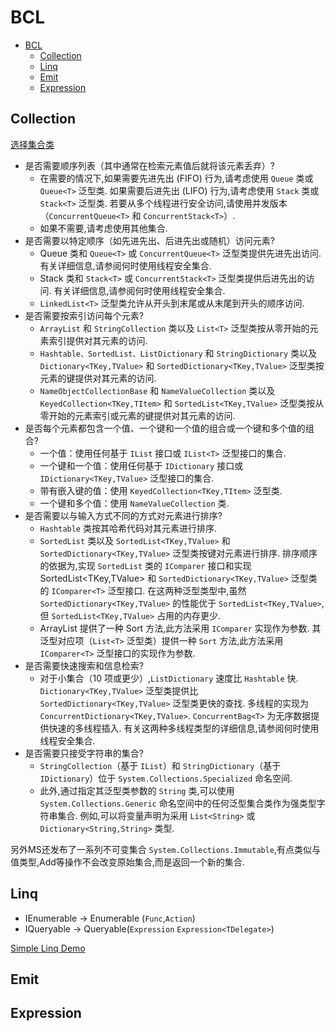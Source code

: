 # BCL

* [BCL](#bcl)
  * [Collection](#collection)
  * [Linq](#linq)
  * [Emit](#emit)
  * [Expression](#expression)

## Collection

[选择集合类](https://docs.microsoft.com/zh-cn/dotnet/standard/collections/selecting-a-collection-class)

* 是否需要顺序列表（其中通常在检索元素值后就将该元素丢弃）?
  * 在需要的情况下,如果需要先进先出 (FIFO) 行为,请考虑使用 `Queue` 类或 `Queue<T>` 泛型类. 如果需要后进先出 (LIFO) 行为,请考虑使用 `Stack` 类或 `Stack<T>` 泛型类. 若要从多个线程进行安全访问,请使用并发版本（`ConcurrentQueue<T>` 和 `ConcurrentStack<T>`）.
  * 如果不需要,请考虑使用其他集合.
* 是否需要以特定顺序（如先进先出、后进先出或随机）访问元素?
  * Queue 类和 `Queue<T>` 或 `ConcurrentQueue<T>` 泛型类提供先进先出访问. 有关详细信息,请参阅何时使用线程安全集合.
  * Stack 类和 `Stack<T>` 或 `ConcurrentStack<T>` 泛型类提供后进先出的访问. 有关详细信息,请参阅何时使用线程安全集合.
  * `LinkedList<T>` 泛型类允许从开头到末尾或从末尾到开头的顺序访问.
* 是否需要按索引访问每个元素?
  * `ArrayList` 和 `StringCollection` 类以及 `List<T>` 泛型类按从零开始的元素索引提供对其元素的访问.
  * `Hashtable、SortedList、ListDictionary` 和 `StringDictionary` 类以及 `Dictionary<TKey,TValue>` 和 `SortedDictionary<TKey,TValue>` 泛型类按元素的键提供对其元素的访问.
  * `NameObjectCollectionBase` 和 `NameValueCollection` 类以及 `KeyedCollection<TKey,TItem>` 和 `SortedList<TKey,TValue>` 泛型类按从零开始的元素索引或元素的键提供对其元素的访问.
* 是否每个元素都包含一个值、一个键和一个值的组合或一个键和多个值的组合?
  * 一个值：使用任何基于 `IList` 接口或 `IList<T>` 泛型接口的集合.
  * 一个键和一个值：使用任何基于 `IDictionary` 接口或 `IDictionary<TKey,TValue>` 泛型接口的集合.
  * 带有嵌入键的值：使用 `KeyedCollection<TKey,TItem>` 泛型类.
  * 一个键和多个值：使用 `NameValueCollection` 类.
* 是否需要以与输入方式不同的方式对元素进行排序?
  * `Hashtable` 类按其哈希代码对其元素进行排序.
  * `SortedList` 类以及 `SortedList<TKey,TValue>` 和 `SortedDictionary<TKey,TValue>` 泛型类按键对元素进行排序. 排序顺序的依据为,实现 `SortedList` 类的 `IComparer` 接口和实现 SortedList<TKey,TValue> 和 `SortedDictionary<TKey,TValue>` 泛型类的 `IComparer<T>` 泛型接口. 在这两种泛型类型中,虽然 `SortedDictionary<TKey,TValue>` 的性能优于 `SortedList<TKey,TValue>`,但 `SortedList<TKey,TValue>` 占用的内存更少.
  * ArrayList 提供了一种 Sort 方法,此方法采用 `IComparer` 实现作为参数. 其泛型对应项（`List<T>` 泛型类）提供一种 `Sort` 方法,此方法采用 `IComparer<T>` 泛型接口的实现作为参数.
* 是否需要快速搜索和信息检索?
  * 对于小集合（10 项或更少）,`ListDictionary` 速度比 `Hashtable` 快. `Dictionary<TKey,TValue>` 泛型类提供比 `SortedDictionary<TKey,TValue>` 泛型类更快的查找. 多线程的实现为 `ConcurrentDictionary<TKey,TValue>`. `ConcurrentBag<T>` 为无序数据提供快速的多线程插入. 有关这两种多线程类型的详细信息,请参阅何时使用线程安全集合.
* 是否需要只接受字符串的集合?
  * `StringCollection`（基于 `IList`）和 `StringDictionary`（基于 `IDictionary`）位于 `System.Collections.Specialized` 命名空间.
  * 此外,通过指定其泛型类参数的 `String` 类,可以使用 `System.Collections.Generic` 命名空间中的任何泛型集合类作为强类型字符串集合. 例如,可以将变量声明为采用 `List<String>` 或 `Dictionary<String,String>` 类型.

另外MS还发布了一系列不可变集合  `System.Collections.Immutable`,有点类似与值类型,Add等操作不会改变原始集合,而是返回一个新的集合.

## Linq

* IEnumerable -> Enumerable (`Func`,`Action`)
* IQueryable -> Queryable(`Expression` `Expression<TDelegate>`)

[Simple Linq Demo](../src/Linq/SimpleLinqToSqlRunner.cs)

## Emit

## Expression